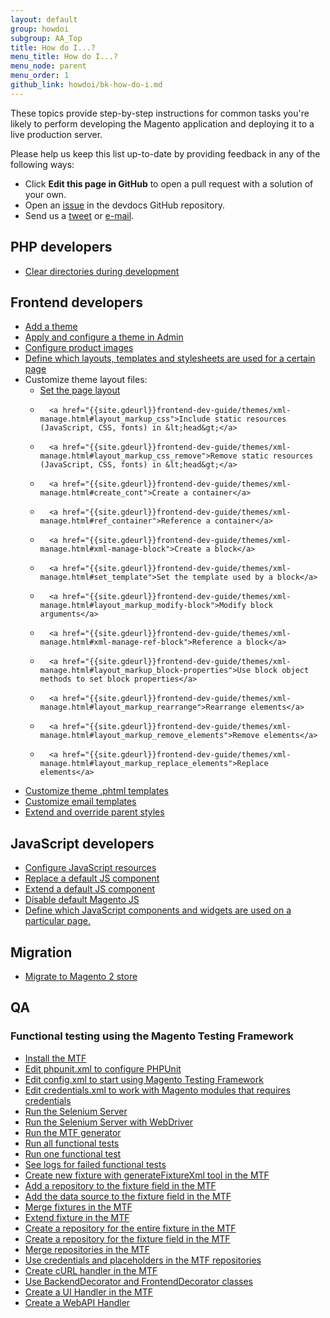 ```yaml
---
layout: default
group: howdoi
subgroup: AA_Top
title: How do I...?
menu_title: How do I...?
menu_node: parent
menu_order: 1
github_link: howdoi/bk-how-do-i.md
---
```


These topics provide step-by-step instructions for common tasks you're likely to perform developing the Magento application and deploying it to a live production server.

Please help us keep this list up-to-date by providing feedback in any of the following ways:

*	Click **Edit this page in GitHub** to open a pull request with a solution of your own.
*	Open an <a href="https://github.com/magento/devdocs/issues" target="_blank">issue</a> in the devdocs GitHub repository.
*	Send us a <a href="https://twitter.com/MagentoDevDocs" target="_blank">tweet</a> or <a href="mailto:DL-Magento-Doc-Feedback@ebay.com">e-mail</a>.

## PHP developers
*	<a href="{{ site.gdeurl }}howdoi/php/php_clear-dirs.html">Clear directories during development</a>

## Frontend developers


- <a href="{{site.gdeurl}}frontend-dev-guide/themes/theme-create.html">Add a theme</a>
- <a href="{{site.gdeurl}}frontend-dev-guide/themes/theme-apply.html">Apply and configure a theme in Admin</a>
- <a href="{{site.gdeurl}}frontend-dev-guide/themes/theme-images.html">Configure product images</a>
- <a href="{{site.gdeurl}}frontend-dev-guide/themes/debug-theme.html">Define which layouts, templates and stylesheets are used for a certain page</a>
- Customize theme layout files:
	- 	<a href="{{site.gdeurl}}frontend-dev-guide/themes/xml-manage.html#layout_markup_columns">Set the page layout</a>
	- 		<a href="{{site.gdeurl}}frontend-dev-guide/themes/xml-manage.html#layout_markup_css">Include static resources (JavaScript, CSS, fonts) in &lt;head&gt;</a>
	- 		<a href="{{site.gdeurl}}frontend-dev-guide/themes/xml-manage.html#layout_markup_css_remove">Remove static resources (JavaScript, CSS, fonts) in &lt;head&gt;</a>
	- 		<a href="{{site.gdeurl}}frontend-dev-guide/themes/xml-manage.html#create_cont">Create a container</a>
	- 		<a href="{{site.gdeurl}}frontend-dev-guide/themes/xml-manage.html#ref_container">Reference a container</a>
	- 		<a href="{{site.gdeurl}}frontend-dev-guide/themes/xml-manage.html#xml-manage-block">Create a block</a>
	- 		<a href="{{site.gdeurl}}frontend-dev-guide/themes/xml-manage.html#set_template">Set the template used by a block</a>
	- 		<a href="{{site.gdeurl}}frontend-dev-guide/themes/xml-manage.html#layout_markup_modify-block">Modify block arguments</a>
	- 		<a href="{{site.gdeurl}}frontend-dev-guide/themes/xml-manage.html#xml-manage-ref-block">Reference a block</a>
	- 		<a href="{{site.gdeurl}}frontend-dev-guide/themes/xml-manage.html#layout_markup_block-properties">Use block object methods to set block properties</a>
	- 		<a href="{{site.gdeurl}}frontend-dev-guide/themes/xml-manage.html#layout_markup_rearrange">Rearrange elements</a>
	- 		<a href="{{site.gdeurl}}frontend-dev-guide/themes/xml-manage.html#layout_markup_remove_elements">Remove elements</a>
	- 		<a href="{{site.gdeurl}}frontend-dev-guide/themes/xml-manage.html#layout_markup_replace_elements">Replace elements</a>
- <a href="{{site.gdeurl}}frontend-dev-guide/themes/template-walkthrough.html">Customize theme .phtml templates</a>
- <a href="{{site.gdeurl}}frontend-dev-guide/themes/template-email.html">Customize email templates</a>
- <a href="{{site.gdeurl}}frontend-dev-guide/themes/css_quick_guide_approach.html">Extend and override parent styles</a>


## JavaScript developers

- <a href="{{site.gdeurl}}javascript-dev-guide/javascript/js-resources.html">Configure JavaScript resources</a>
- <a href="{{site.gdeurl}}javascript-dev-guide/javascript/custom_js.html#js_replace">Replace a default JS component</a>
- <a href="{{site.gdeurl}}javascript-dev-guide/javascript/custom_js.html#extend_js">Extend a default JS component</a>
- <a href="{{site.gdeurl}}javascript-dev-guide/javascript/custom_js.html#disable_default_js">Disable default Magento JS</a>
- <a href="{{site.gdeurl}}javascript-dev-guide/javascript/js_debug.html">Define which JavaScript components and widgets are used on a particular page.</a>

## Migration
*	<a href="{{ site.gdeurl }}howdoi/migrate/migrate.html">Migrate to Magento 2 store</a>

## QA

### Functional testing using the Magento Testing Framework

* <a href="{{site.gdeurl}}mtf/mtf_installation.html">Install the MTF</a>
* <a href="{{site.gdeurl}}mtf/mtf_quickstart/mtf_quickstart_config.html#mtf_quickstart_config_phpunitxml">Edit phpunit.xml to configure PHPUnit</a>
* <a href="{{site.gdeurl}}mtf/mtf_quickstart/mtf_quickstart_config.html#mtf_quickstart_config_configxml">Edit config.xml to start using Magento Testing Framework</a>
* <a href="{{site.gdeurl}}mtf/mtf_quickstart/mtf_quickstart_config.html#mtf_quickstart_config_credentialsxml">Edit credentials.xml to work with Magento modules that requires credentials </a>
* <a href="{{site.gdeurl}}mtf/mtf_quickstart/mtf_quickstart_environmemt.html#mtf_quickstart_env_selenium">Run the Selenium Server </a>
* <a href="{{site.gdeurl}}mtf/mtf_quickstart/mtf_quickstart_environmemt.html#mtf_quickstart_env_selenium-non-def">Run the Selenium Server with WebDriver </a>
* <a href="{{site.gdeurl}}mtf/mtf_quickstart/mtf_quickstart_environmemt.html#mtf_quickstart_env_generator">Run the MTF generator </a>
* <a href="{{site.gdeurl}}mtf/mtf_quickstart/mtf_quickstart_runtest.html#mtf_quickstart_testrun_all">Run all functional tests </a>
* <a href="{{site.gdeurl}}mtf/mtf_quickstart/mtf_quickstart_runtest.html#mtf_quickstart_testrun_one">Run one functional test </a>
* <a href="{{site.gdeurl}}mtf/mtf_quickstart/mtf_quickstart_logs.html">See logs for failed functional tests </a>
* <a href="{{site.gdeurl}}mtf/mtf_entities/mtf_fixture.html#mtf_fixture_merge#mtf_fixture_create">Create new fixture with generateFixtureXml tool in the MTF </a>
* <a href="{{site.gdeurl}}mtf/mtf_entities/mtf_fixture.html#mtf_fixture_repositoy">Add a repository to the fixture field in the MTF </a>
* <a href="{{site.gdeurl}}mtf/mtf_entities/mtf_fixture.html#mtf_fixture_source">Add the data source to the fixture field in the MTF </a>
* <a href="{{site.gdeurl}}mtf/mtf_entities/mtf_fixture.html#mtf_fixture_merge">Merge fixtures in the MTF </a>
* <a href="{{site.gdeurl}}mtf/mtf_entities/mtf_fixture.html#mtf_fixture_extend">Extend fixture in the MTF </a>
* <a href="{{site.gdeurl}}mtf/mtf_entities/mtf_fixture-repo.html#mtf_repository_create">Create a repository for the entire fixture in the MTF </a>
* <a href="{{site.gdeurl}}mtf/mtf_entities/mtf_fixture-repo.html#mtf_repository_create">Create a repository for the fixture field in the MTF </a>
* <a href="{{site.gdeurl}}mtf/mtf_entities/mtf_fixture-repo.html#mtf_repository_merge">Merge repositories in the MTF </a>
* <a href="{{site.gdeurl}}mtf/mtf_entities/mtf_fixture-repo.html#mtf_repository_credent_iso">Use credentials and placeholders in the MTF repositories </a>  
* <a href="{{site.gdeurl}}mtf/mtf_entities/mtf_handler.html#mtf_handler_howto-create-curl">Create cURL handler in the MTF </a>
* <a href="{{site.gdeurl}}mtf/mtf_entities/mtf_handler.html#mtf_handler_decor">Use BackendDecorator and FrontendDecorator classes </a>  
* <a href="{{site.gdeurl}}mtf/mtf_entities/mtf_handler.html#mtf_handler_howto-create-ui">Create a UI Handler in the MTF </a>
* <a href="{{site.gdeurl}}mtf/mtf_entities/mtf_handler.html#mtf_handler_howto-create-webapi">Create a WebAPI Handler </a>